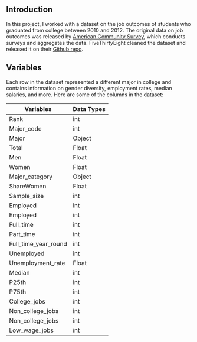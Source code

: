 ## Introduction

In this project, I worked with a dataset on the job outcomes of students who graduated from college between 2010 and 2012. The original data on job outcomes was released by [American Community Survey](https://www.census.gov/programs-surveys/acs/), which conducts surveys and aggregates the data. FiveThirtyEight cleaned the dataset and released it on their [Github repo](https://github.com/fivethirtyeight/data/tree/master/college-majors).

## Variables

Each row in the dataset represented a different major in college and contains information on gender diversity, employment rates, median salaries, and more. Here are some of the columns in the dataset:

| Variables    | Data Types   |
|--------------|--------------|             
|Rank          | int          |             
|Major_code    |int           | 
|Major         |Object        |
|Total         |Float         |
|Men           |Float         |
|Women         |Float         |
|Major_category| Object       |
|ShareWomen    |Float         |
|Sample_size   | int          |
|Employed      | int          |
|Employed      | int          |
|Full_time     | int          |
|Part_time     | int          |
|Full_time_year_round| int    |
|Unemployed    | int          |
|Unemployment_rate | Float    |
|Median        | int          |
|P25th         | int          |
|P75th         | int          |
|College_jobs  | int          |
|Non_college_jobs | int       |
|Non_college_jobs| int        |
|Low_wage_jobs | int          |



